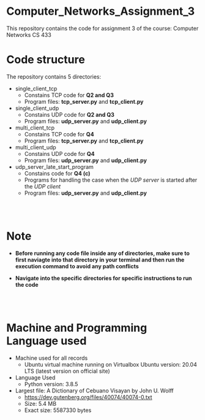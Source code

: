 # Computer_Networks_Assignment_3
This repository contains the code for assignment 3 of the course: Computer Networks CS 433

Code structure
=====

The repository contains 5 directories:
* single_client_tcp
    * Constains TCP code for **Q2 and Q3**
    * Program files: **tcp_server.py** and **tcp_client.py**
* single_client_udp
    * Constains UDP code for **Q2 and Q3**
    * Program files: **udp_server.py** and **udp_client.py**
* multi_client_tcp
    * Constains TCP code for **Q4**
    * Program files: **tcp_server.py** and **tcp_client.py**
* multi_client_udp
    * Constains UDP code for **Q4**
    * Program files: **udp_server.py** and **udp_client.py**
* udp_server_late_start_program
    * Constains code for **Q4 (c)**
    * Programs for handling the case when the *UDP server* is started after the *UDP client* 
    * Program files: **udp_server.py** and **udp_client.py**

<br>
<br>
<!-- <br> -->

Note
===
* __Before running any code file inside any of directories, make sure to first naviagte into that  directory in your terminal and then run the execution command to avoid any path conflicts__

* __Navigate into the specific directories for specific instructions to run the code__

<br>
<br>
<!-- <br> -->

Machine and Programming Language used
====

* Machine used for all records
    * Ubuntu virtual machine running on Virtualbox Ubuntu version: 20.04 LTS (latest version on official site)
* Language Used
    * Python version: 3.8.5
* Largest file: A Dictionary of Cebuano Visayan by John U. Wolff 
    * <https://dev.gutenberg.org/files/40074/40074-0.txt>
    * Size: 5.4 MB
    * Exact size: 5587330 bytes


